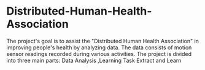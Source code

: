 # Distributed-Human-Health-Association
The project's goal is to assist the "Distributed Human Health Association" in improving people's health by analyzing data. The data consists of motion sensor readings recorded during various activities. The project is divided into three main parts:  Data Analysis ,Learning Task Extract and Learn
